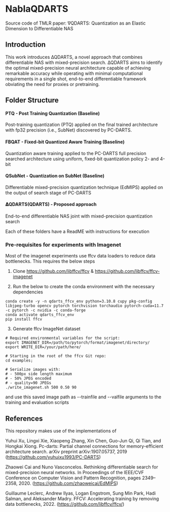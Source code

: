 # NablaQDARTS
Source code of TMLR paper: ∇QDARTS: Quantization as an Elastic Dimension to Differentiable NAS

## Introduction
This work introduces ∆QDARTS, a novel approach that combines differentiable NAS with mixed-precision search. ∆QDARTS aims to identify the optimal mixed-precision neural architecture capable of achieving remarkable accuracy while operating with minimal computational requirements in a single shot, end-to-end differentiable framework obviating the need for proxies or pretraining.

## Folder Structure
#### PTQ - Post Training Quantization (Baseline)
Post-training quantization (PTQ) applied on the final trained architecture with fp32 precision (i.e., SubNet) discovered by PC-DARTS.
#### FBQAT - Fixed-bit Quantized Aware Training (Baseline)
Quantization aware training applied to the PC-DARTS full precision searched architecture using uniform, fixed-bit quantization policy 2- and 4-bit
#### QSubNet - Quantization on SubNet (Baseline)
Differentiable mixed-precision quantization technique (EdMIPS) applied on the output of search stage of PC-DARTS
####  𝚫QDARTS(QDARTS) - Proposed approach
End-to-end differentiable NAS joint with mixed-precision quantization search

Each of these folders have a ReadME with instructions for execution

### Pre-requisites for experiments with Imagenet
Most of the imagenet experiments use ffcv data loaders to reduce data bottlenecks. This requires the below steps

1) Clone https://github.com/libffcv/ffcv & https://github.com/libffcv/ffcv-imagenet

2) Run the below to create the conda environment with the necessary dependencies
```
conda create -y -n qdarts_ffcv_env python=3.10.8 cupy pkg-config libjpeg-turbo opencv pytorch torchvision torchaudio pytorch-cuda=11.7 -c pytorch -c nvidia -c conda-forge
conda activate qdarts_ffcv_env
pip install ffcv
```

3) Generate ffcv ImageNet dataset
```
# Required environmental variables for the script:
export IMAGENET_DIR=/path/to/pytorch/format/imagenet/directory/
export WRITE_DIR=/your/path/here/

# Starting in the root of the ffcv Git repo:
cd examples;

# Serialize images with:
# - 500px side length maximum
# - 50% JPEG encoded
# - quality=90 JPEGs
./write_imagenet.sh 500 0.50 90
```
and use this saved image path as --trainfile and --valfile arguments to the training and evaluation scripts

## References
This repository makes use of the implementations of 

Yuhui Xu, Lingxi Xie, Xiaopeng Zhang, Xin Chen, Guo-Jun Qi, Qi Tian, and Hongkai Xiong.
Pc-darts: Partial channel connections for memory-efficient architecture search. arXiv preprint
arXiv:1907.05737, 2019 (https://github.com/yuhuixu1993/PC-DARTS)

Zhaowei Cai and Nuno Vasconcelos. Rethinking differentiable search for mixed-precision
neural networks. In Proceedings of the IEEE/CVF Conference on Computer Vision and Pattern
Recognition, pages 2349–2358, 2020. (https://github.com/zhaoweicai/EdMIPS)

Guillaume Leclerc, Andrew Ilyas, Logan Engstrom, Sung Min Park, Hadi Salman, and
Aleksander Madry. FFCV: Accelerating training by removing data bottlenecks, 2022. (https://github.com/libffcv/ffcv/)
